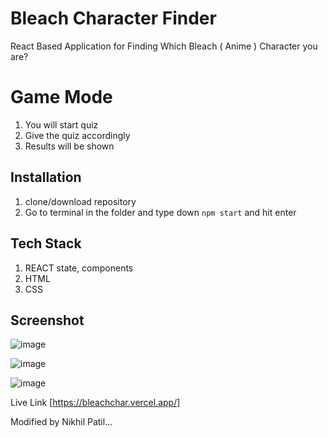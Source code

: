 # Bleach Character Finder

React Based Application for Finding Which Bleach ( Anime ) Character you are?

# Game Mode
1. You will start quiz
2. Give the quiz accordingly
3. Results will be shown

## Installation 
1. clone/download repository
2. Go to terminal in the folder and type down `npm start` and hit  enter

## Tech Stack
1. REACT state, components
2. HTML
3. CSS

## Screenshot

![image](https://github.com/SwarupVishwas18/bleachchar/assets/91014156/92930521-1a1f-42db-b118-2f22a8f92181)

![image](https://github.com/SwarupVishwas18/bleachchar/assets/91014156/557307f3-4605-4030-810a-c9b65a3543c9)

![image](https://github.com/SwarupVishwas18/bleachchar/assets/91014156/ef7afd20-39d6-49a0-a2bf-c370da102dbb)

Live Link [https://bleachchar.vercel.app/]


Modified by Nikhil Patil...

